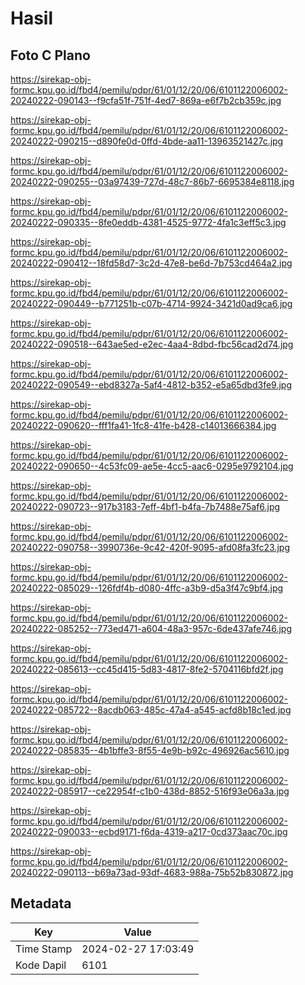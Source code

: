 # Hasil

## Foto C Plano

https://sirekap-obj-formc.kpu.go.id/fbd4/pemilu/pdpr/61/01/12/20/06/6101122006002-20240222-090143--f9cfa51f-751f-4ed7-869a-e6f7b2cb359c.jpg

https://sirekap-obj-formc.kpu.go.id/fbd4/pemilu/pdpr/61/01/12/20/06/6101122006002-20240222-090215--d890fe0d-0ffd-4bde-aa11-13963521427c.jpg

https://sirekap-obj-formc.kpu.go.id/fbd4/pemilu/pdpr/61/01/12/20/06/6101122006002-20240222-090255--03a97439-727d-48c7-86b7-6695384e8118.jpg

https://sirekap-obj-formc.kpu.go.id/fbd4/pemilu/pdpr/61/01/12/20/06/6101122006002-20240222-090335--8fe0eddb-4381-4525-9772-4fa1c3eff5c3.jpg

https://sirekap-obj-formc.kpu.go.id/fbd4/pemilu/pdpr/61/01/12/20/06/6101122006002-20240222-090412--18fd58d7-3c2d-47e8-be6d-7b753cd464a2.jpg

https://sirekap-obj-formc.kpu.go.id/fbd4/pemilu/pdpr/61/01/12/20/06/6101122006002-20240222-090449--b771251b-c07b-4714-9924-3421d0ad9ca6.jpg

https://sirekap-obj-formc.kpu.go.id/fbd4/pemilu/pdpr/61/01/12/20/06/6101122006002-20240222-090518--643ae5ed-e2ec-4aa4-8dbd-fbc56cad2d74.jpg

https://sirekap-obj-formc.kpu.go.id/fbd4/pemilu/pdpr/61/01/12/20/06/6101122006002-20240222-090549--ebd8327a-5af4-4812-b352-e5a65dbd3fe9.jpg

https://sirekap-obj-formc.kpu.go.id/fbd4/pemilu/pdpr/61/01/12/20/06/6101122006002-20240222-090620--fff1fa41-1fc8-41fe-b428-c14013666384.jpg

https://sirekap-obj-formc.kpu.go.id/fbd4/pemilu/pdpr/61/01/12/20/06/6101122006002-20240222-090650--4c53fc09-ae5e-4cc5-aac6-0295e9792104.jpg

https://sirekap-obj-formc.kpu.go.id/fbd4/pemilu/pdpr/61/01/12/20/06/6101122006002-20240222-090723--917b3183-7eff-4bf1-b4fa-7b7488e75af6.jpg

https://sirekap-obj-formc.kpu.go.id/fbd4/pemilu/pdpr/61/01/12/20/06/6101122006002-20240222-090758--3990736e-9c42-420f-9095-afd08fa3fc23.jpg

https://sirekap-obj-formc.kpu.go.id/fbd4/pemilu/pdpr/61/01/12/20/06/6101122006002-20240222-085029--126fdf4b-d080-4ffc-a3b9-d5a3f47c9bf4.jpg

https://sirekap-obj-formc.kpu.go.id/fbd4/pemilu/pdpr/61/01/12/20/06/6101122006002-20240222-085252--773ed471-a604-48a3-957c-6de437afe746.jpg

https://sirekap-obj-formc.kpu.go.id/fbd4/pemilu/pdpr/61/01/12/20/06/6101122006002-20240222-085613--cc45d415-5d83-4817-8fe2-5704116bfd2f.jpg

https://sirekap-obj-formc.kpu.go.id/fbd4/pemilu/pdpr/61/01/12/20/06/6101122006002-20240222-085722--8acdb063-485c-47a4-a545-acfd8b18c1ed.jpg

https://sirekap-obj-formc.kpu.go.id/fbd4/pemilu/pdpr/61/01/12/20/06/6101122006002-20240222-085835--4b1bffe3-8f55-4e9b-b92c-496926ac5610.jpg

https://sirekap-obj-formc.kpu.go.id/fbd4/pemilu/pdpr/61/01/12/20/06/6101122006002-20240222-085917--ce22954f-c1b0-438d-8852-516f93e06a3a.jpg

https://sirekap-obj-formc.kpu.go.id/fbd4/pemilu/pdpr/61/01/12/20/06/6101122006002-20240222-090033--ecbd9171-f6da-4319-a217-0cd373aac70c.jpg

https://sirekap-obj-formc.kpu.go.id/fbd4/pemilu/pdpr/61/01/12/20/06/6101122006002-20240222-090113--b69a73ad-93df-4683-988a-75b52b830872.jpg


## Metadata

| Key        | Value               |
| ---------- | ------------------- |
| Time Stamp | 2024-02-27 17:03:49 |
| Kode Dapil | 6101                |



